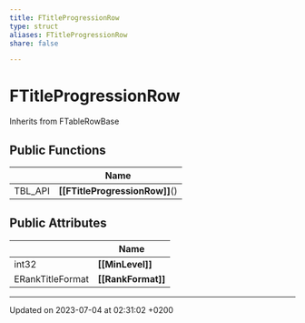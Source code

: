 ```yaml
---
title: FTitleProgressionRow
type: struct
aliases: FTitleProgressionRow
share: false

---
```


# FTitleProgressionRow





Inherits from FTableRowBase

## Public Functions

|                | Name           |
| -------------- | -------------- |
| TBL_API | **[[FTitleProgressionRow]]**() |

## Public Attributes

|                | Name           |
| -------------- | -------------- |
| int32 | **[[MinLevel]]**  |
| ERankTitleFormat | **[[RankFormat]]**  |

-------------------------------

Updated on 2023-07-04 at 02:31:02 +0200
